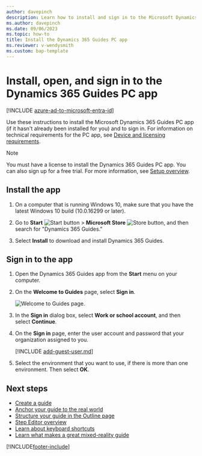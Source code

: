 ```yaml
---
author: davepinch
description: Learn how to install and sign in to the Microsoft Dynamics 365 Guides PC app so you can start creating a guide.
ms.author: davepinch
ms.date: 09/06/2023
ms.topic: how-to
title: Install the Dynamics 365 Guides PC app
ms.reviewer: v-wendysmith
ms.custom: bap-template
---
```


# Install, open, and sign in to the Dynamics 365 Guides PC app

[!INCLUDE [azure-ad-to-microsoft-entra-id](../includes/azure-ad-to-microsoft-entra-id.md)]

Use these instructions to install the Microsoft Dynamics 365 Guides PC app (if it hasn't already been installed for you) and to sign in. For information on technical requirements for the PC app, see [Device and licensing requirements](requirements.md).

> [!NOTE]
> You must have a license to install the Dynamics 365 Guides PC app. You can also sign up for a free trial. For more information, see [Setup overview](setup.md).

## Install the app

1. On a computer that is running Windows 10, make sure that you have the latest Windows 10 build (10.0.16299 or later).

1. Go to **Start** ![Start button](media/windows-button.png "Start button") \> **Microsoft Store** ![Store button](media/store-button.png "Store button"), and then search for "Dynamics 365 Guides."

1. Select **Install** to download and install Dynamics 365 Guides.

## Sign in to the app

1. Open the Dynamics 365 Guides app from the **Start** menu on your computer.

1. On the **Welcome to Guides** page, select **Sign in**.

    ![Welcome to Guides page.](media/welcome.PNG "Welcome to Guides page")

1. In the **Sign in** dialog box, select **Work or school account**, and then select **Continue**.

1. On the **Sign in** page, enter the user account and password that your organization assigned to you.

   [!INCLUDE [add-guest-user.md](../includes/add-guest-user.md)]

1. Select the environment that you want to use, if there is more than one environment. Then select **OK**.

## Next steps

- [Create a guide](create-guide.md)
- [Anchor your guide to the real world](anchor.md)
- [Structure your guide in the Outline page](structure-guide.md)
- [Step Editor overview](pc-app-step-editor-overview.md)
- [Learn about keyboard shortcuts](keyboard-shortcuts-pc-app.md)
- [Learn what makes a great mixed-reality guide](great-guide.md)

[!INCLUDE[footer-include](../includes/footer-banner.md)]
